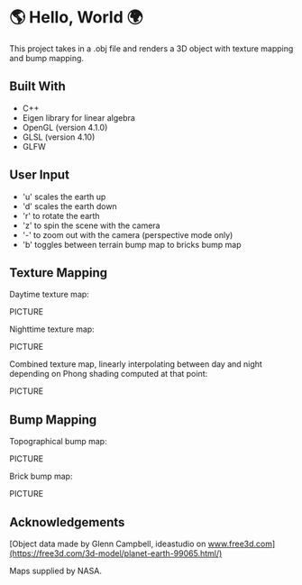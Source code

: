 # :earth_americas: Hello, World :earth_africa:

This project takes in a .obj file and renders a 3D object with texture mapping and bump mapping.

## Built With

* C++
* Eigen library for linear algebra
* OpenGL (version 4.1.0)
* GLSL (version 4.10)
* GLFW

## User Input

* 'u' scales the earth up
* 'd' scales the earth down
* 'r' to rotate the earth
* 'z' to spin the scene with the camera
* '-' to zoom out with the camera (perspective mode only)
* 'b' toggles between terrain bump map to bricks bump map

## Texture Mapping

Daytime texture map:

PICTURE

Nighttime texture map:

PICTURE

Combined texture map, linearly interpolating between day and night depending on Phong shading computed at that point:

PICTURE

## Bump Mapping

Topographical bump map:

PICTURE

Brick bump map:

PICTURE

## Acknowledgements

[Object data made by Glenn Campbell, ideastudio on www.free3d.com](https://free3d.com/3d-model/planet-earth-99065.html/)

Maps supplied by NASA.